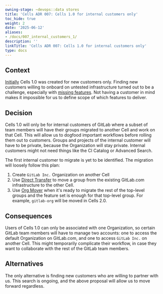 ```yaml
---
owning-stage: ~devops::data stores
title: 'Cells ADR 007: Cells 1.0 for internal customers only'
toc_hide: true
weight: 2
date: '2025-06-12'
aliases:
- /docs/007_internal_customers_1/
description: ''
linkTitle: 'Cells ADR 007: Cells 1.0 for internal customers only'
type: docs
---
```


## Context

[Initially](https://gitlab.com/gitlab-org/gitlab/-/merge_requests/139519) Cells 1.0 was created for new customers only.
Finding new customers willing to onboard on untested infrastructure turned out to be a challenge, especially with [missing features](../iterations/cells-1.0.md).
Not having a customer in mind makes it impossible for us to define scope of which features to deliver.

## Decision

Cells 1.0 will only be for internal customers of GitLab where a subset of team members will have their groups migrated to another Cell and work on that Cell.
This will allow us to dogfood important workflows before rolling them out to customers.
Groups and projects of the internal customer will have to be private, because the Organization will stay private.
Internal customers might not need things like the CI Catalog or Advanced Search.

The first internal customer to migrate is yet to be identified.
The migration will loosely follow this plan:

1. Create `GitLab Inc.` Organization on another Cell
1. Use [Direct Transfer](https://docs.gitlab.com/ee/user/group/import/index.html) to move a group from the existing GitLab.com infrastructure to the other Cell.
1. Use [Org Mover](https://gitlab.com/groups/gitlab-org/-/epics/12857) when it's ready to migrate the rest of the top-level groups and the feature set is enough for that top-level group. For example, `gitlab-org` will be moved in Cells 2.0.

## Consequences

Users of Cells 1.0 can only be associated with one Organization, so certain GitLab team members will have to manage two accounts: one to access the default Organization on GitLab.com, and one to access `GitLab Inc.` on another Cell.
This might temporarily complicate their workflow, in case they want to collaborate with the rest of the GitLab team members.

## Alternatives

The only alternative is finding new customers who are willing to partner with us.
This search is ongoing, and the above proposal will allow us to move forward regardless.
